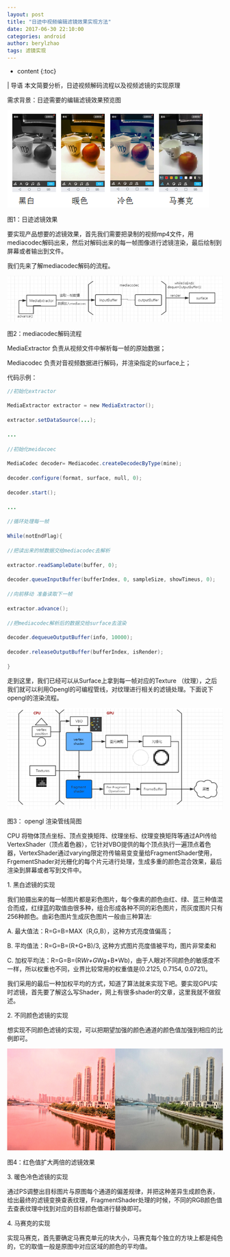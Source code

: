 ```yaml
---
layout: post
title: "日迹中视频编辑滤镜效果实现方法"
date: 2017-06-30 22:10:00
categories: android
author: berylzhao
tags: 滤镜实现
---
```


* content
{:toc}

| 导语 本文简要分析，日迹视频解码流程以及视频滤镜的实现原理

需求背景：日迹需要的编辑滤镜效果预览图

![](/image/ri_ji_zhong_shi_pin_bian_ji_lv_jing_xiao_guo_shi_xian_fang_fa/c192aef86cafe072b54ce3ce9510e8b54f77a1cc25e52123383e2219ab680807)
<!--more-->

图1：日迹滤镜效果



要实现产品想要的滤镜效果，首先我们需要把录制的视频mp4文件，用mediacodec解码出来，然后对解码出来的每一帧图像进行滤镜渲染，最后绘制到屏幕或者输出到文件。



我们先来了解mediacodec解码的流程。

![](/image/ri_ji_zhong_shi_pin_bian_ji_lv_jing_xiao_guo_shi_xian_fang_fa/770dd61e00ca1b7521a2357f148041d76dadfa4bf58e0ac98c5c62eb90977ea5)

图2：mediacodec解码流程



MediaExtractor 负责从视频文件中解析每一帧的原始数据；

Mediacodec 负责对音视频数据进行解码，并渲染指定的surface上；

代码示例：

```java
//初始化extractor

MediaExtractor extractor = new MediaExtractor();

extractor.setDataSource(...);

...

//初始化meidacoec

MediaCodec decoder= Mediacodec.createDecodecByType(mine);

decoder.configure(format, surface, null, 0);

decoder.start();

...

//循环处理每一帧

While(notEndFlag){

//把读出来的帧数据交给mediacodec去解析

extractor.readSampleDate(buffer, 0);

decoder.queueInputBuffer(bufferIndex, 0, sampleSize, showTimeus, 0);

//向前移动 准备读取下一帧

extractor.advance();

//把mediacodec解析后的数据交给surface去渲染

decoder.dequeueOutputBuffer(info, 10000);

decoder.releaseOutputBuffer(bufferIndex, isRender);

}

```

走到这里，我们已经可以从Surface上拿到每一帧对应的Texture
（纹理），之后我们就可以利用Opengl的可编程管线，对纹理进行相关的滤镜处理。下面说下opengl的渲染流程。

![](/image/ri_ji_zhong_shi_pin_bian_ji_lv_jing_xiao_guo_shi_xian_fang_fa/29f020e2d6d92c74e67eaeee0d6ee1ce471b2212ec23c66584f7b137714876d1)



图3： opengl 渲染管线简图



CPU
将物体顶点坐标、顶点变换矩阵、纹理坐标、纹理变换矩阵等通过API传给VertexShader（顶点着色器），它针对VBO提供的每个顶点执行一遍顶点着色器，VertexShader通过varying限定符传输易变变量给FragmentShader使用，FrgementShader对光栅化的每个片元进行处理，生成多重的颜色混合效果，最后渲染到屏幕或者写到文件中。



1. 黑白滤镜的实现

我们拍摄出来的每一帧图片都是彩色图片，每个像素的颜色由红、绿、蓝三种值混合而成，红绿蓝的取值由很多种，组合形成各种不同的彩色图片，而灰度图片只有256种颜色。由彩色图片生成灰色图片一般由三种算法:

A. 最大值法：R=G=B=MAX（R,G,B），这种方式亮度值偏高；

B. 平均值法：R=G=B=(R+G+B)/3, 这种方式图片亮度值被平均，图片非常柔和

C. 加权平均法：R=G=B=(R*Wr+G*Wg+B*Wb)，由于人眼对不同颜色的敏感度不一样，所以权重也不同，业界比较常用的权重值是(0.2125,
0.7154, 0.0721)。

我们采用的最后一种加权平均的方式，知道了算法就来实现下吧。要实现GPU实时滤镜，首先要了解这么写Shader，网上有很多shader的文章，这里我就不做叙述。



2. 不同颜色滤镜的实现

想实现不同颜色滤镜的实现，可以把期望加强的颜色通道的颜色值加强到相应的比例即可。

![](/image/ri_ji_zhong_shi_pin_bian_ji_lv_jing_xiao_guo_shi_xian_fang_fa/e532fa9eb1aa87a153050241bb05399d9f9d4cff50b7cc7e920ccaa3fa79997d)

图4：红色值扩大两倍的滤镜效果

3. 暖色冷色滤镜的实现

通过PS调整出目标图片与原图每个通道的偏差规律，并把这种差异生成颜色表，给出最终的滤镜变换查表纹理，FragmentShader处理的时候，不同的RGB颜色值去查表纹理中找到对应的目标颜色值进行替换即可。



4. 马赛克的实现

实现马赛克，首先要确定马赛克单元的块大小，马赛克每个独立的方块上都是纯色的，它的取值一般是原图中对应区域的颜色的平均值。

